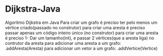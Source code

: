 # Dijkstra-Java
Algoritmo Dijkstra em Java
Para criar um grafo é preciso ter pelo menos um vértice criado(passado no construtor)
para criar uma aresta é preciso passar apenas um código inteiro único (no construtor)
para criar uma aresta é preciso 1- Dar um tamanho(int), e passar 2 vértices(que a aresta liga) no contrutor da aresta
para adicionar uma aresta a um grafo: .addAresta(Aresta)
para adicionar um vetor a um grafo: .addVertice(Vertice)
